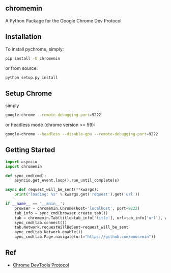 ## chromemin
A Python Package for the Google Chrome Dev Protocol

## Installation
To install pychrome, simply:
```bash
pip install -U chromemin
```

or from source:
```bash
python setup.py install
```

## Setup Chrome

simply
```bash
google-chrome --remote-debugging-port=9222
```

or headless mode (chrome version >= 59):

```bash
google-chrome --headless --disable-gpu --remote-debugging-port=9222
```

## Getting Started

```python
import asyncio
import chromemin

def sync_cmd(cmd):
    asyncio.get_event.loop().run_until_complete(s)

async def request_will_be_sent(**kwargs):
    print("loading: %s" % kwargs.get('request').get('url'))

if __name__ == '__main__':
    browser = chromemin.Chrome(host='localhost', port=9222)
    tab_info = sync_cmd(browser.create_tab())
    tab = chromemin.Tab(title=tab_info['title'], url=tab_info['url'], ws_uri=tab_info['webSocketDebuggerUrl'], tab_id=tab['id'])
    sync_cmd(tab.connect())
    tab.Network.requestWillBeSent=request_will_be_sent
    aync_cmd(tab.Network.enable())
    aync_cmd(tab.Page.navigate(url="https://github.com/mousemin"))

```

## Ref

* [Chrome DevTools Protocol](https://chromedevtools.github.io/devtools-protocol/)
